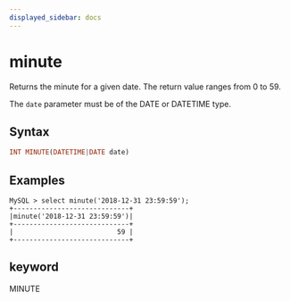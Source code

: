 ```yaml
---
displayed_sidebar: docs
---
```


# minute



Returns the minute for a given date. The return value ranges from 0 to 59.

The `date` parameter must be of the DATE or DATETIME type.

## Syntax

```Haskell
INT MINUTE(DATETIME|DATE date)
```

## Examples

```Plain Text
MySQL > select minute('2018-12-31 23:59:59');
+-----------------------------+
|minute('2018-12-31 23:59:59')|
+-----------------------------+
|                          59 |
+-----------------------------+
```

## keyword

MINUTE